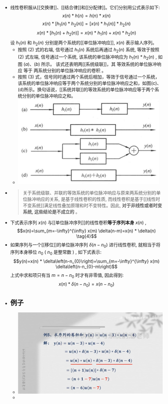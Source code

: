 - 线性卷积服从[[交换律]]、[[结合律]]和[[分配律]]。它们分别用公式表示如下:
  $$x(n) * h(n)=h(n) * x(n) \tag{1}$$
  $$x(n) *\left[h_{1}(n) * h_{2}(n)\right]=\left[x(n) * h_{1}(n)\right] * h_{2}(n)\tag{2}$$
  $$x(n) *\left[h_{1}(n)+h_{2}(n)\right]=x(n) * h_{1}(n)+x(n) * h_{2}(n)\tag{3}$$
  设  $h_{1}(n)$  和  $h_{2}(n)$  分别是两个系统的[[单位脉冲响应]],  $x(n)$  表示输人序列。
	- 按照 $(2)$ 式的右端, 信号通过  $h_{1}(n)$  系统后再通过  $h_{2}(n)$  系统, 等效于按照 $(2)$ 式左端, 信号通过一个系统, 该系统的单位脉冲响应为  $h_{1}(n) * h_{2}(n)$ , 如图 $(a)$、$(b)$ 所示。
	  该式还表明两[[系统级联]]，其 等效系统的单位脉冲响应 等于 两系统分别的单位脉冲响应的卷积 。
	- 按照 $(3)$ 式，信号同时通过两个系统后相加，等效于信号通过一个系统，该系统的单位脉冲响应等于两个系统分别的单位脉冲响应之和，如图(c)、(d)所示。换句话说，[[系统并联]]的等效系统的单位脉冲响应等于两个系统分别的单位脉冲响应之和。
	- ![image.png](../assets/image_1708149193894_0.png)
- >关于系统级联、并联的等效系统的单位脉冲响应与原来两系统分别的单位脉冲响应的关系, 是基于线性卷积的性质, 而线性卷积是基于[[线性时不变系统]]满足线性叠加原理和时不变特性。因此, **对于非线性或者时变系统, 这些结论是不成立的** 。
- 下式表示序列  $x(n)$  与[[单位脉冲序列]]的线性卷积**等于序列本身**  $x(n)$ ,
  $$x(n)=\sum_{m=-\infty}^{\infty} x(m) \delta(n-m)=x(n) * \delta(n) \tag{4}$$
- 如果序列与一个[[移位]]的单位脉冲序列  $\delta\left(n-n_{0}\right)$  进行线性卷积, 就相当于将序列本身移位  $n_{0}$  (  $n_{0}$  是整常数  ) , 如下式表示:
  $$y(n)=x(n) * \delta\left(n-n_{0}\right)=\sum_{m=-\infty}^{\infty} x(m) \delta\left(n-n_{0}-m\right)$$
  上式中求和项只有当  $m=n-n_{0}$  时才有非零值, 因此得到:
  $$x(n) * \delta\left(n-n_{0}\right)=x\left(n-n_{0}\right)\tag{5}$$
- ## 例子
	- ![image.png](../assets/image_1708165974142_0.png)
	-